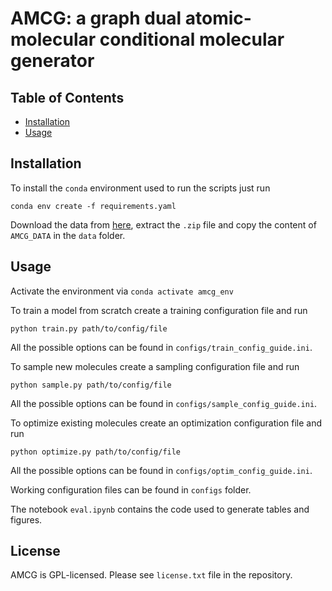 # AMCG: a graph dual atomic-molecular conditional molecular generator


## Table of Contents

- [Installation](#installation)
- [Usage](#usage)

## Installation

To install the `conda` environment used to run the scripts just run

```conda env create -f requirements.yaml```

Download the data from [here](https://doi.org/10.5281/zenodo.10606529), extract the `.zip` file and copy the content of `AMCG_DATA` in the `data` folder. 

## Usage

Activate the environment via `conda activate amcg_env`

To train a model from scratch create a training configuration file and run 

```python train.py path/to/config/file```

All the possible options can be found in `configs/train_config_guide.ini`.


To sample new molecules create a sampling configuration file and run 

```python sample.py path/to/config/file```

All the possible options can be found in `configs/sample_config_guide.ini`.


To optimize existing molecules create an optimization configuration file and run

```python optimize.py path/to/config/file```

All the possible options can be found in `configs/optim_config_guide.ini`.

Working configuration files can be found in `configs` folder.

The notebook `eval.ipynb` contains the code used to generate tables and figures.


## License

AMCG is GPL-licensed. Please see `license.txt` file in the repository.
